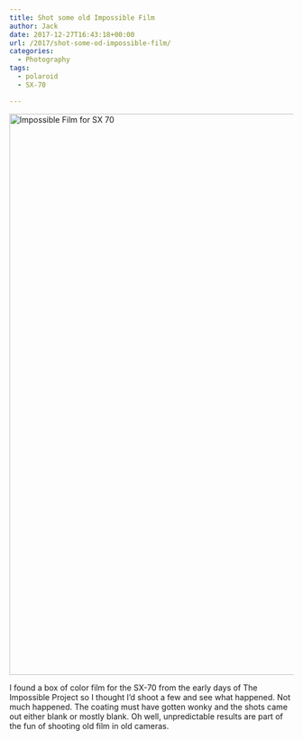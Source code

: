 ```yaml
---
title: Shot some old Impossible Film
author: Jack
date: 2017-12-27T16:43:18+00:00
url: /2017/shot-some-od-impossible-film/
categories:
  - Photography
tags:
  - polaroid
  - SX-70

---
```

<img title="Impossible Film for SX-70.jpg" src="/img/2017/12/Impossible-Film-for-SX-70.jpg" alt="Impossible Film for SX 70" width="909" height="995" border="0" />

I found a box of color film for the SX-70 from the early days of The Impossible Project so I thought I’d shoot a few and see what happened. Not much happened. The coating must have gotten wonky and the shots came out either blank or mostly blank. Oh well, unpredictable results are part of the fun of shooting old film in old cameras.